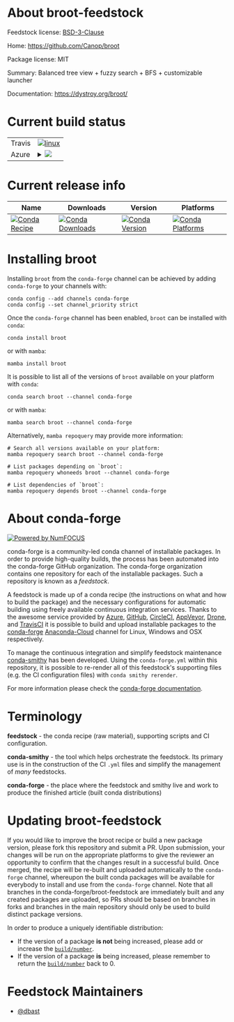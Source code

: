 About broot-feedstock
=====================

Feedstock license: [BSD-3-Clause](https://github.com/conda-forge/broot-feedstock/blob/main/LICENSE.txt)

Home: https://github.com/Canop/broot

Package license: MIT

Summary: Balanced tree view + fuzzy search + BFS + customizable launcher

Documentation: https://dystroy.org/broot/

Current build status
====================


<table><tr>
    <td>Travis</td>
    <td>
      <a href="https://app.travis-ci.com/conda-forge/broot-feedstock">
        <img alt="linux" src="https://img.shields.io/travis/com/conda-forge/broot-feedstock/main.svg?label=Linux">
      </a>
    </td>
  </tr>
    
  <tr>
    <td>Azure</td>
    <td>
      <details>
        <summary>
          <a href="https://dev.azure.com/conda-forge/feedstock-builds/_build/latest?definitionId=7750&branchName=main">
            <img src="https://dev.azure.com/conda-forge/feedstock-builds/_apis/build/status/broot-feedstock?branchName=main">
          </a>
        </summary>
        <table>
          <thead><tr><th>Variant</th><th>Status</th></tr></thead>
          <tbody><tr>
              <td>linux_64</td>
              <td>
                <a href="https://dev.azure.com/conda-forge/feedstock-builds/_build/latest?definitionId=7750&branchName=main">
                  <img src="https://dev.azure.com/conda-forge/feedstock-builds/_apis/build/status/broot-feedstock?branchName=main&jobName=linux&configuration=linux%20linux_64_" alt="variant">
                </a>
              </td>
            </tr><tr>
              <td>linux_aarch64</td>
              <td>
                <a href="https://dev.azure.com/conda-forge/feedstock-builds/_build/latest?definitionId=7750&branchName=main">
                  <img src="https://dev.azure.com/conda-forge/feedstock-builds/_apis/build/status/broot-feedstock?branchName=main&jobName=linux&configuration=linux%20linux_aarch64_" alt="variant">
                </a>
              </td>
            </tr><tr>
              <td>osx_64</td>
              <td>
                <a href="https://dev.azure.com/conda-forge/feedstock-builds/_build/latest?definitionId=7750&branchName=main">
                  <img src="https://dev.azure.com/conda-forge/feedstock-builds/_apis/build/status/broot-feedstock?branchName=main&jobName=osx&configuration=osx%20osx_64_" alt="variant">
                </a>
              </td>
            </tr><tr>
              <td>osx_arm64</td>
              <td>
                <a href="https://dev.azure.com/conda-forge/feedstock-builds/_build/latest?definitionId=7750&branchName=main">
                  <img src="https://dev.azure.com/conda-forge/feedstock-builds/_apis/build/status/broot-feedstock?branchName=main&jobName=osx&configuration=osx%20osx_arm64_" alt="variant">
                </a>
              </td>
            </tr><tr>
              <td>win_64</td>
              <td>
                <a href="https://dev.azure.com/conda-forge/feedstock-builds/_build/latest?definitionId=7750&branchName=main">
                  <img src="https://dev.azure.com/conda-forge/feedstock-builds/_apis/build/status/broot-feedstock?branchName=main&jobName=win&configuration=win%20win_64_" alt="variant">
                </a>
              </td>
            </tr>
          </tbody>
        </table>
      </details>
    </td>
  </tr>
</table>

Current release info
====================

| Name | Downloads | Version | Platforms |
| --- | --- | --- | --- |
| [![Conda Recipe](https://img.shields.io/badge/recipe-broot-green.svg)](https://anaconda.org/conda-forge/broot) | [![Conda Downloads](https://img.shields.io/conda/dn/conda-forge/broot.svg)](https://anaconda.org/conda-forge/broot) | [![Conda Version](https://img.shields.io/conda/vn/conda-forge/broot.svg)](https://anaconda.org/conda-forge/broot) | [![Conda Platforms](https://img.shields.io/conda/pn/conda-forge/broot.svg)](https://anaconda.org/conda-forge/broot) |

Installing broot
================

Installing `broot` from the `conda-forge` channel can be achieved by adding `conda-forge` to your channels with:

```
conda config --add channels conda-forge
conda config --set channel_priority strict
```

Once the `conda-forge` channel has been enabled, `broot` can be installed with `conda`:

```
conda install broot
```

or with `mamba`:

```
mamba install broot
```

It is possible to list all of the versions of `broot` available on your platform with `conda`:

```
conda search broot --channel conda-forge
```

or with `mamba`:

```
mamba search broot --channel conda-forge
```

Alternatively, `mamba repoquery` may provide more information:

```
# Search all versions available on your platform:
mamba repoquery search broot --channel conda-forge

# List packages depending on `broot`:
mamba repoquery whoneeds broot --channel conda-forge

# List dependencies of `broot`:
mamba repoquery depends broot --channel conda-forge
```


About conda-forge
=================

[![Powered by
NumFOCUS](https://img.shields.io/badge/powered%20by-NumFOCUS-orange.svg?style=flat&colorA=E1523D&colorB=007D8A)](https://numfocus.org)

conda-forge is a community-led conda channel of installable packages.
In order to provide high-quality builds, the process has been automated into the
conda-forge GitHub organization. The conda-forge organization contains one repository
for each of the installable packages. Such a repository is known as a *feedstock*.

A feedstock is made up of a conda recipe (the instructions on what and how to build
the package) and the necessary configurations for automatic building using freely
available continuous integration services. Thanks to the awesome service provided by
[Azure](https://azure.microsoft.com/en-us/services/devops/), [GitHub](https://github.com/),
[CircleCI](https://circleci.com/), [AppVeyor](https://www.appveyor.com/),
[Drone](https://cloud.drone.io/welcome), and [TravisCI](https://travis-ci.com/)
it is possible to build and upload installable packages to the
[conda-forge](https://anaconda.org/conda-forge) [Anaconda-Cloud](https://anaconda.org/)
channel for Linux, Windows and OSX respectively.

To manage the continuous integration and simplify feedstock maintenance
[conda-smithy](https://github.com/conda-forge/conda-smithy) has been developed.
Using the ``conda-forge.yml`` within this repository, it is possible to re-render all of
this feedstock's supporting files (e.g. the CI configuration files) with ``conda smithy rerender``.

For more information please check the [conda-forge documentation](https://conda-forge.org/docs/).

Terminology
===========

**feedstock** - the conda recipe (raw material), supporting scripts and CI configuration.

**conda-smithy** - the tool which helps orchestrate the feedstock.
                   Its primary use is in the construction of the CI ``.yml`` files
                   and simplify the management of *many* feedstocks.

**conda-forge** - the place where the feedstock and smithy live and work to
                  produce the finished article (built conda distributions)


Updating broot-feedstock
========================

If you would like to improve the broot recipe or build a new
package version, please fork this repository and submit a PR. Upon submission,
your changes will be run on the appropriate platforms to give the reviewer an
opportunity to confirm that the changes result in a successful build. Once
merged, the recipe will be re-built and uploaded automatically to the
`conda-forge` channel, whereupon the built conda packages will be available for
everybody to install and use from the `conda-forge` channel.
Note that all branches in the conda-forge/broot-feedstock are
immediately built and any created packages are uploaded, so PRs should be based
on branches in forks and branches in the main repository should only be used to
build distinct package versions.

In order to produce a uniquely identifiable distribution:
 * If the version of a package **is not** being increased, please add or increase
   the [``build/number``](https://docs.conda.io/projects/conda-build/en/latest/resources/define-metadata.html#build-number-and-string).
 * If the version of a package **is** being increased, please remember to return
   the [``build/number``](https://docs.conda.io/projects/conda-build/en/latest/resources/define-metadata.html#build-number-and-string)
   back to 0.

Feedstock Maintainers
=====================

* [@dbast](https://github.com/dbast/)

